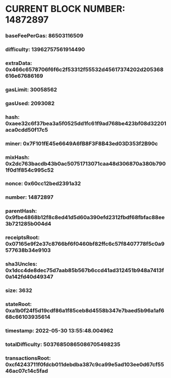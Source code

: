 # CURRENT BLOCK NUMBER: 14872897

### baseFeePerGas: 86503116509
### difficulty: 13962757561914490
### extraData: 0x466c6578706f6f6c2f53312f55532d45617374202d205368616e67686169
### gasLimit: 30058562
### gasUsed: 2093082
### hash: 0xaee32c6f37bea3a5f0525dd1fc61f9ad768be423bf08d32201aca0cdd50f17c5
### miner: 0x7F101fE45e6649A6fB8F3F8B43ed03D353f2B90c
### mixHash: 0x2dc763bacdb43b0ac50751713071caa48d306870a380b7901f0d1f854c995c52
### nonce: 0x60cc12bed2391a32
### number: 14872897
### parentHash: 0x9fbe4868b12f8c8ed41d5d60a390efd2312fbdf68fbfac88ee3b721285b004d4
### receiptsRoot: 0x07165e9f2e37c8766bf6f0460bf82ffc6c57f8407778f5c0a9577638b34e9103
### sha3Uncles: 0x1dcc4de8dec75d7aab85b567b6ccd41ad312451b948a7413f0a142fd40d49347
### size: 3632
### stateRoot: 0xa1b0f24f5d19cdf86a1f85ceb8d4558b347e7baed5b96a1af668c66103935614
### timestamp: 2022-05-30 13:55:48.004962
### totalDifficulty: 50376850865086705498235
### transactionsRoot: 0xcf4243711f0fdcb011debdba387c9ca99e5ad103ee0d67cf5546ac07c14c5fad
